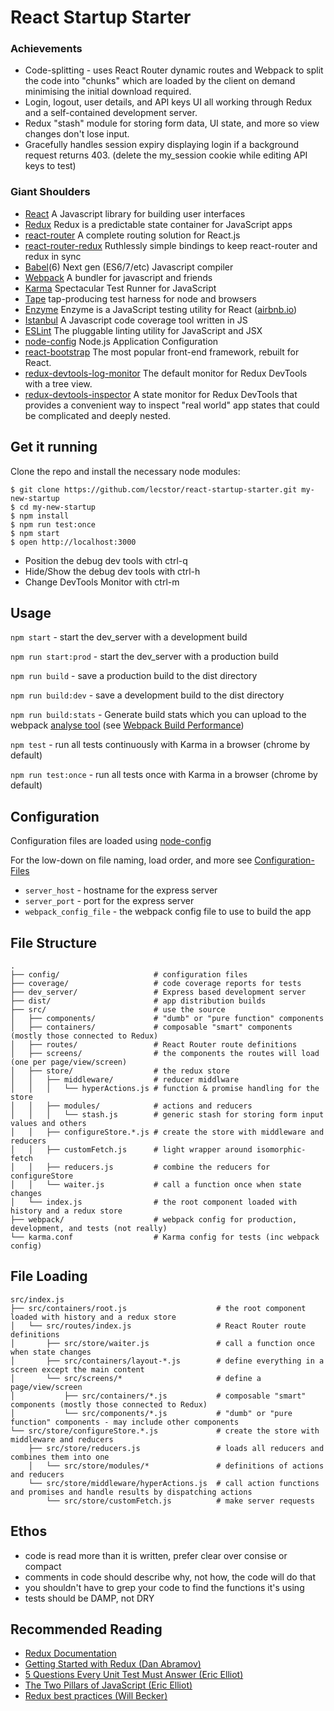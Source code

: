 React Startup Starter
=====================

### Achievements

* Code-splitting - uses React Router dynamic routes and Webpack to split the code into "chunks" which are loaded by the client on demand minimising the initial download required.
* Login, logout, user details, and API keys UI all working through Redux and a self-contained development server.
* Redux "stash" module for storing form data, UI state, and more so view changes don't lose input.
* Gracefully handles session expiry displaying login if a background request returns 403. (delete the my_session cookie while editing API keys to test)

### Giant Shoulders

* [React](https://github.com/facebook/react) A Javascript library for building user interfaces
* [Redux](https://github.com/rackt/redux) Redux is a predictable state container for JavaScript apps
* [react-router](https://github.com/rackt/react-router) A complete routing solution for React.js
* [react-router-redux](https://github.com/reactjs/react-router-redux) Ruthlessly simple bindings to keep react-router and redux in sync
* [Babel](https://babeljs.io/)(6) Next gen (ES6/7/etc) Javascript compiler
* [Webpack](https://webpack.github.io/) A bundler for javascript and friends
* [Karma](http://karma-runner.github.io/) Spectacular Test Runner for JavaScript
* [Tape](https://github.com/substack/tape) tap-producing test harness for node and browsers
* [Enzyme](https://github.com/airbnb/enzyme) Enzyme is a JavaScript testing utility for React ([airbnb.io](http://airbnb.io))
* [Istanbul](https://github.com/gotwarlost/istanbul) A Javascript code coverage tool written in JS
* [ESLint](http://eslint.org) The pluggable linting utility for JavaScript and JSX
* [node-config](https://github.com/lorenwest/node-config) Node.js Application Configuration
* [react-bootstrap](http://react-bootstrap.github.io/) The most popular front-end framework, rebuilt for React.
* [redux-devtools-log-monitor](https://github.com/gaearon/redux-devtools-log-monitor) The default monitor for Redux DevTools with a tree view.
* [redux-devtools-inspector](https://github.com/alexkuz/redux-devtools-inspector) A state monitor for Redux DevTools that provides a convenient way to inspect "real world" app states that could be complicated and deeply nested.

Get it running
--------------

Clone the repo and install the necessary node modules:

```shell
$ git clone https://github.com/lecstor/react-startup-starter.git my-new-startup
$ cd my-new-startup
$ npm install
$ npm run test:once
$ npm start
$ open http://localhost:3000
```

- Position the debug dev tools with ctrl-q
- Hide/Show the debug dev tools with ctrl-h
- Change DevTools Monitor with ctrl-m


Usage
-----

`npm start` - start the dev_server with a development build

`npm run start:prod` - start the dev_server with a production build

`npm run build` - save a production build to the dist directory

`npm run build:dev` - save a development build to the dist directory

`npm run build:stats` - Generate build stats which you can upload to the webpack [analyse tool](https://webpack.github.io/docs/build-performance.html) (see [Webpack Build Performance](https://webpack.github.io/docs/build-performance.html))

`npm test` - run all tests continuously with Karma in a browser (chrome by default)

`npm run test:once` - run all tests once with Karma in a browser (chrome by default)

Configuration
-------------

Configuration files are loaded using [node-config](https://github.com/lorenwest/node-config)

For the low-down on file naming, load order, and more see [Configuration-Files](https://github.com/lorenwest/node-config/wiki/Configuration-Files)

* `server_host` - hostname for the express server
* `server_port` - port for the express server
* `webpack_config_file` - the webpack config file to use to build the app

File Structure
--------------
```
.
├── config/                     # configuration files
├── coverage/                   # code coverage reports for tests
├── dev_server/                 # Express based development server
├── dist/                       # app distribution builds
├── src/                        # use the source
│   ├── components/             # "dumb" or "pure function" components
│   ├── containers/             # composable "smart" components (mostly those connected to Redux)
│   ├── routes/                 # React Router route definitions
│   ├── screens/                # the components the routes will load (one per page/view/screen)
│   ├── store/                  # the redux store
│   │   ├── middleware/         # reducer middlware
│   │   │   └── hyperActions.js # function & promise handling for the store
│   │   ├── modules/            # actions and reducers
│   │   │   └── stash.js        # generic stash for storing form input values and others
│   │   ├── configureStore.*.js # create the store with middleware and reducers
│   │   ├── customFetch.js      # light wrapper around isomorphic-fetch
│   │   ├── reducers.js         # combine the reducers for configureStore
│   │   └── waiter.js           # call a function once when state changes
│   └── index.js                # the root component loaded with history and a redux store
├── webpack/                    # webpack config for production, development, and tests (not really)
└── karma.conf                  # Karma config for tests (inc webpack config)
```

File Loading
------------
```
src/index.js
├── src/containers/root.js                    # the root component loaded with history and a redux store
│   └── src/routes/index.js                   # React Router route definitions
│       ├── src/store/waiter.js               # call a function once when state changes
│       ├── src/containers/layout-*.js        # define everything in a screen except the main content
│       └── src/screens/*                     # define a page/view/screen
│           ├── src/containers/*.js           # composable "smart" components (mostly those connected to Redux)
│           └── src/components/*.js           # "dumb" or "pure function" components - may include other components
└── src/store/configureStore.*.js             # create the store with middleware and reducers
    ├── src/store/reducers.js                 # loads all reducers and combines them into one
    │   └── src/store/modules/*               # definitions of actions and reducers
    └── src/store/middleware/hyperActions.js  # call action functions and promises and handle results by dispatching actions
        └── src/store/customFetch.js          # make server requests
```

Ethos
-----

- code is read more than it is written, prefer clear over consise or compact
- comments in code should describe why, not how, the code will do that
- you shouldn't have to grep your code to find the functions it's using
- tests should be DAMP, not DRY

Recommended Reading
-------------------

* [Redux Documentation](http://rackt.org/redux/index.html)
* [Getting Started with Redux (Dan Abramov)](https://egghead.io/series/getting-started-with-redux)
* [5 Questions Every Unit Test Must Answer (Eric Elliot)](https://medium.com/javascript-scene/what-every-unit-test-needs-f6cd34d9836d)
* [The Two Pillars of JavaScript (Eric Elliot)](https://medium.com/javascript-scene/the-two-pillars-of-javascript-ee6f3281e7f3)
* [Redux best practices (Will Becker)](https://medium.com/lexical-labs-engineering/redux-best-practices-64d59775802e#.fkc9pmmyz)